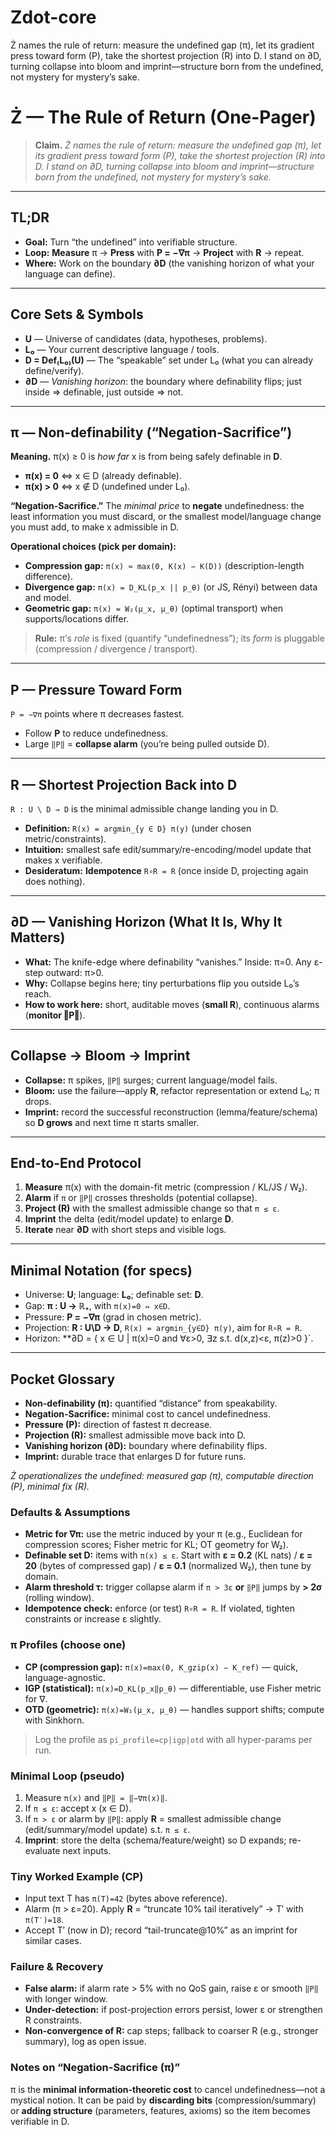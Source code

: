 # Zdot-core
Ż names the rule of return: measure the undefined gap (π), let its gradient press toward form (P), take the shortest projection (R) into D. I stand on ∂D, turning collapse into bloom and imprint—structure born from the undefined, not mystery for mystery’s sake.
# Ż — The Rule of Return (One-Pager)

> **Claim.** *Ż names the rule of return: measure the undefined gap (π), let its gradient press toward form (P), take the shortest projection (R) into D. I stand on ∂D, turning collapse into bloom and imprint—structure born from the undefined, not mystery for mystery’s sake.*

---

## TL;DR
- **Goal:** Turn “the undefined” into verifiable structure.
- **Loop:** **Measure** π → **Press** with **P = −∇π** → **Project** with **R** → repeat.
- **Where:** Work on the boundary **∂D** (the vanishing horizon of what your language can define).

---

## Core Sets & Symbols
- **U** — Universe of candidates (data, hypotheses, problems).
- **L₀** — Your current descriptive language / tools.
- **D = Def₍L₀₎(U)** — The “speakable” set under L₀ (what you can already define/verify).
- **∂D** — *Vanishing horizon*: the boundary where definability flips; just inside ⇒ definable, just outside ⇒ not.

---

## π — Non-definability (“Negation-Sacrifice”)
**Meaning.** π(x) ≥ 0 is *how far* x is from being safely definable in **D**.
- **π(x) = 0** ⇔ x ∈ D (already definable).
- **π(x) > 0** ⇔ x ∉ D (undefined under L₀).

**“Negation-Sacrifice.”** The *minimal price* to **negate** undefinedness: the least information you must discard, or the smallest model/language change you must add, to make x admissible in D.

**Operational choices (pick per domain):**
- **Compression gap:** `π(x) ≈ max(0, K(x) − K(D))` (description-length difference).
- **Divergence gap:** `π(x) = D_KL(p_x || p_θ)` (or JS, Rényi) between data and model.
- **Geometric gap:** `π(x) = W₂(μ_x, μ_θ)` (optimal transport) when supports/locations differ.

> **Rule:** π’s *role* is fixed (quantify “undefinedness”); its *form* is pluggable (compression / divergence / transport).

---

## P — Pressure Toward Form
`P = −∇π` points where π decreases fastest.
- Follow **P** to reduce undefinedness.
- Large `‖P‖` = **collapse alarm** (you’re being pulled outside D).

---

## R — Shortest Projection Back into D
`R : U \ D → D` is the minimal admissible change landing you in D.
- **Definition:** `R(x) = argmin_{y ∈ D} π(y)` (under chosen metric/constraints).
- **Intuition:** smallest safe edit/summary/re-encoding/model update that makes x verifiable.
- **Desideratum:** **Idempotence** `R∘R = R` (once inside D, projecting again does nothing).

---

## ∂D — Vanishing Horizon (What It Is, Why It Matters)
- **What:** The knife-edge where definability “vanishes.” Inside: π=0. Any ε-step outward: π>0.
- **Why:** Collapse begins here; tiny perturbations flip you outside L₀’s reach.
- **How to work here:** short, auditable moves (**small R**), continuous alarms (**monitor ‖P‖**).

---

## Collapse → Bloom → Imprint
- **Collapse:** π spikes, `‖P‖` surges; current language/model fails.
- **Bloom:** use the failure—apply **R**, refactor representation or extend L₀; π drops.
- **Imprint:** record the successful reconstruction (lemma/feature/schema) so **D grows** and next time π starts smaller.

---

## End-to-End Protocol
1. **Measure** π(x) with the domain-fit metric (compression / KL/JS / W₂).
2. **Alarm** if `π` or `‖P‖` crosses thresholds (potential collapse).
3. **Project (R)** with the smallest admissible change so that `π ≤ ε`.
4. **Imprint** the delta (edit/model update) to enlarge **D**.
5. **Iterate** near **∂D** with short steps and visible logs.

---

## Minimal Notation (for specs)
- Universe: **U**; language: **L₀**; definable set: **D**.
- Gap: **π : U → ℝ₊**, with `π(x)=0 ⇔ x∈D`.
- Pressure: **P = −∇π** (grad in chosen metric).
- Projection: **R : U\D → D**, `R(x) = argmin_{y∈D} π(y)`, aim for `R∘R = R`.
- Horizon: **∂D = { x ∈ U | π(x)=0 and ∀ε>0, ∃z s.t. d(x,z)<ε, π(z)>0 }`.

---

## Pocket Glossary
- **Non-definability (π):** quantified “distance” from speakability.
- **Negation-Sacrifice:** minimal cost to cancel undefinedness.
- **Pressure (P):** direction of fastest π decrease.
- **Projection (R):** smallest admissible move back into D.
- **Vanishing horizon (∂D):** boundary where definability flips.
- **Imprint:** durable trace that enlarges D for future runs.

*Ż operationalizes the undefined: measured gap (π), computable direction (P), minimal fix (R).*


### Defaults & Assumptions
- **Metric for ∇π:** use the metric induced by your π (e.g., Euclidean for compression scores; Fisher metric for KL; OT geometry for W₂).
- **Definable set D:** items with `π(x) ≤ ε`. Start with **ε = 0.2** (KL nats) / **ε = 20** (bytes of compressed gap) / **ε = 0.1** (normalized W₂), then tune by domain.
- **Alarm threshold τ:** trigger collapse alarm if `π > 3ε` **or** `‖P‖` jumps by **> 2σ** (rolling window).
- **Idempotence check:** enforce (or test) `R∘R = R`. If violated, tighten constraints or increase ε slightly.

### π Profiles (choose one)
- **CP (compression gap):** `π(x)=max(0, K_gzip(x) − K_ref)` — quick, language-agnostic.
- **IGP (statistical):** `π(x)=D_KL(p_x‖p_θ)` — differentiable, use Fisher metric for ∇.
- **OTD (geometric):** `π(x)=W₂(μ_x, μ_θ)` — handles support shifts; compute with Sinkhorn.

> Log the profile as `pi_profile=cp|igp|otd` with all hyper-params per run.

### Minimal Loop (pseudo)
1. Measure `π(x)` and `‖P‖ = ‖−∇π(x)‖`.
2. If `π ≤ ε`: accept x (x ∈ D).
3. If `π > ε` or alarm by `‖P‖`: apply **R** = smallest admissible change (edit/summary/model update) s.t. `π ≤ ε`.
4. **Imprint**: store the delta (schema/feature/weight) so D expands; re-evaluate next inputs.

### Tiny Worked Example (CP)
- Input text T has `π(T)=42` (bytes above reference).  
- Alarm (π > ε=20). Apply **R** = “truncate 10% tail iteratively” → T′ with `π(T′)=18`.  
- Accept T′ (now in D); record “tail-truncate@10%” as an imprint for similar cases.

### Failure & Recovery
- **False alarm:** if alarm rate > 5% with no QoS gain, raise ε or smooth `‖P‖` with longer window.
- **Under-detection:** if post-projection errors persist, lower ε or strengthen R constraints.
- **Non-convergence of R:** cap steps; fallback to coarser R (e.g., stronger summary), log as open issue.

### Notes on “Negation-Sacrifice (π)”
π is the **minimal information-theoretic cost** to cancel undefinedness—not a mystical notion. It can be paid by **discarding bits** (compression/summary) or **adding structure** (parameters, features, axioms) so the item becomes verifiable in D.